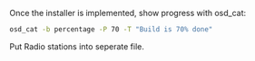 Once the installer is implemented, show progress with osd_cat:

```bash
osd_cat -b percentage -P 70 -T "Build is 70% done"
```

Put Radio stations into seperate file.
